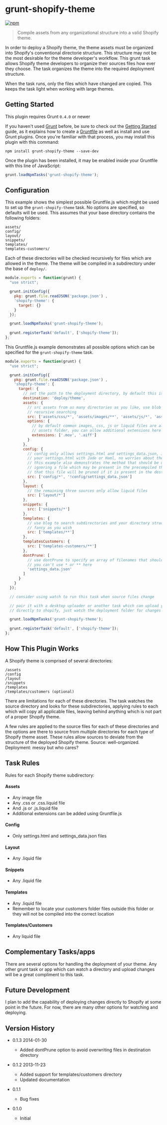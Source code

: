 # grunt-shopify-theme

[![npm](https://nodei.co/npm/grunt-shopify-theme.png?downloads=true&stars=true)](https://npmjs.org/package/grunt-shopify-theme)

> Compile assets from any organizational structure into a valid Shopify theme.

In order to deploy a Shopify theme, the theme assets must be organized into Shopify's conventional directorie structure. This structure may not be the most desirable for the theme developer's workflow. This grunt task allows Shopify theme developers to organize their sources files how ever they choose. The task organizes the theme into the required deployment structure.

When the task runs, only the files which have changed are copied. This keeps the task light when working with large themes.

## Getting Started
This plugin requires Grunt `0.4.0` or newer

If you haven't used [Grunt](http://gruntjs.com/) before, be sure to check out the [Getting Started](http://gruntjs.com/getting-started) guide, as it explains how to create a [Gruntfile](http://gruntjs.com/sample-gruntfile) as well as install and use Grunt plugins. Once you're familiar with that process, you may install this plugin with this command:

```shell
npm install grunt-shopify-theme --save-dev
```

Once the plugin has been installed, it may be enabled inside your Gruntfile with this line of JavaScript:

```js
grunt.loadNpmTasks('grunt-shopify-theme');
```

## Configuration
This example shows the simplest possible Gruntfile.js which might be used to set up the `grunt-shopify-theme` task. No options are specified, so defaults will be used. This assumes that your base directory contains the following folders:

```
assets/
config/
layout/
snippets/
templates/
templates-customers/
```

Each of these directories will be checked recursively for files which are allowed in the theme. The theme will be compiled in a subdirectory under the base of `deploy/`.

```javascript
module.exports = function(grunt) {
  "use strict";

  grunt.initConfig({
    pkg: grunt.file.readJSON('package.json') ,
    'shopify-theme': {
      target: {}
    }
  });

  grunt.loadNpmTasks('grunt-shopify-theme');
  
  grunt.registerTask('default', ['shopify-theme']);
};
```

This Gruntfile.js example demonstrates all possible options which can be specified for the `grunt-shopify-theme` task.

```javascript
module.exports = function(grunt) {
  "use strict";

  grunt.initConfig({
    pkg: grunt.file.readJSON('package.json') ,
    'shopify-theme': {
      target: {
        // set the path to the deployment directory, by default this is deploy/
        destination: 'deploy/theme',
        assets: {
          // src assets from as many directories as you like, use blob (**) for
          // recursive searching
          src: ['assets/css/*', 'assets/images/**', 'assets/js/*', 'assets/fonts/*'],
          options: {
            // by default common images, css, js or liquid files are allowed in the
            // assets folder, you can allow additional extensions here
            extensions: ['.mov', '.aiff']
          }
        },
        config: {
          // config only allows settings.html and settings_data.json, if you render
          // your settings.html with Jade or Haml, no worries about the other files ...
          // this example also demonstrates the method that should be used for
          // ignoring a file which may be present in the precompiled theme, remember
          // that this file will be pruned if it is present in the destination folder
          src: ['config/*', '!config/settings_data.json']
        },
        layout: {
          // the remaining three sources only allow liquid files
          src: ['layout/*']
        },
        snippets: {
          src: ['snippets/*']
        },
        templates: {
          // use blog to search subdirectories and your directory structure can be as
          // fancy as you wish
          src: ['templates/**']
        },
        templatesCustomers: {
          src: ['templates-customers/**']
        },
        dontPrune: [
          // use dontPrune to specify an array of filenames that should not be pruned,
          // you can't use * or ** here
          'settings_data.json'
        ]
      }
    }
  });

  // consider using watch to run this task when source files change

  // pair it with a desktop uploader or another task which can upload your files
  // directly to shopify, just watch the deployment folder for changes

  grunt.loadNpmTasks('grunt-shopify-theme');
  
  grunt.registerTask('default', ['shopify-theme']);
};
```

## How This Plugin Works
A Shopify theme is comprised of several directories:

```
/assets
/config
/layout
/snippets
/templates
/templates/customers (optional)
```

There are limitations for each of these directories. The task watches the source directory and looks for these subdirectories, applying rules to each which will copy all applicable files, leaving behind anything which is not part of a proper Shopify theme.

A few rules are applied to the source files for each of these directories and the options are there to source from multiple directories for each type of Shopify theme asset. These rules allow sources to deviate from the structure of the deployed Shopify theme. Source: well-organized. Deployment: messy but who cares?

## Task Rules
Rules for each Shopify theme subdirectory:

#### Assets
+ Any image file
+ Any .css or .css.liquid file
+ And .js or .js.liquid file
+ Additional extensions can be added using Gruntfile.js

#### Config
+ Only settings.html and settings_data.json files

#### Layout
+ Any .liquid file

#### Snippets
+ Any .liquid file

#### Templates
+ Any .liquid file
+ Remember to locate your customers folder files outside this folder or they will not be compiled into the correct location

#### Templates/Customers
+ Any liquid file

## Complementary Tasks/apps
There are several options for handling the deployment of your theme. Any other grunt task or app which can watch a directory and upload changes will be a great compliment to this task.

## Future Development
I plan to add the capability of deploying changes directly to Shopify at some point in the future. For now, there are many other options for watching and deploying.

## Version History

+ 0.1.3 2014-01-30
  + Added dontPrune option to avoid overwriting files in destination directory

+ 0.1.2 2013-11-23
  + Added support for templates/customers directory
  + Updated documentation

+ 0.1.1
  + Bug fixes

+ 0.1.0
  + Initial
